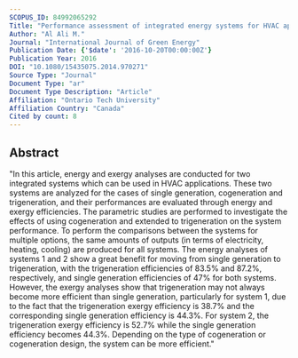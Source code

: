 ```yaml
---
SCOPUS_ID: 84992065292
Title: "Performance assessment of integrated energy systems for HVAC applications"
Author: "Al Ali M."
Journal: "International Journal of Green Energy"
Publication Date: {'$date': '2016-10-20T00:00:00Z'}
Publication Year: 2016
DOI: "10.1080/15435075.2014.970271"
Source Type: "Journal"
Document Type: "ar"
Document Type Description: "Article"
Affiliation: "Ontario Tech University"
Affiliation Country: "Canada"
Cited by count: 8
---
```


## Abstract
"In this article, energy and exergy analyses are conducted for two integrated systems which can be used in HVAC applications. These two systems are analyzed for the cases of single generation, cogeneration and trigeneration, and their performances are evaluated through energy and exergy efficiencies. The parametric studies are performed to investigate the effects of using cogeneration and extended to trigeneration on the system performance. To perform the comparisons between the systems for multiple options, the same amounts of outputs (in terms of electricity, heating, cooling) are produced for all systems. The energy analyses of systems 1 and 2 show a great benefit for moving from single generation to trigeneration, with the trigeneration efficiencies of 83.5% and 87.2%, respectively, and single generation efficiencies of 47% for both systems. However, the exergy analyses show that trigeneration may not always become more efficient than single generation, particularly for system 1, due to the fact that the trigeneration exergy efficiency is 38.7% and the corresponding single generation efficiency is 44.3%. For system 2, the trigeneration exergy efficiency is 52.7% while the single generation efficiency becomes 44.3%. Depending on the type of cogeneration or cogeneration design, the system can be more efficient."
